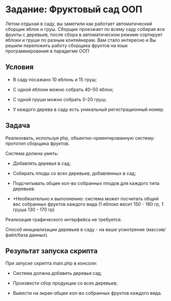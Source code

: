 # Задание: Фруктовый сад ООП

Летом отдыхая в саду, вы заметили как работает автоматический сборщик яблок и груш. Сборщик проезжает по всему саду собирая все фрукты с деревьев, после сбора в автоматическом режиме сортирует яблоки и груши по разным контейнерам. Вам стало интересно и Вы решили переложить работу сборщика фруктов на язык программирования в парадигме ООП 

## Условия

-   В саду посажано 10 яблонь и 15 груш;
    
-   С одной яблони можно собрать 40-50 яблок;
    
-   С одной груши можно собрать 0-20 груш;
    
-   У каждого дерева в саду есть уникальный регистрационный номер.
    

## Задача

Реализовать, используя php, объектно-ориентированную систему: прототип сборщика фруктов. 

Система должна уметь:

-   Добавлять деревья в сад;
    
-   Собирать плоды со всех деревьев, добавленных в сад;
    
-   Подсчитывать общее кол-во собранных плодов для каждого типа деревьев.
    
-   *Необязательно к выполнению: система может посчитать общий вес собранных фруктов каждого вида (1 яблоко весит 150 - 180 гр, 1 груша 130 - 170 гр)
    

Реализация графического интерфейса не требуется.  

Способ инициализации деревьев в саду - на ваше усмотрение (массив/файл/база данных).

## Результат запуска скрипта

При запуске скрипта main.php в консоли:

-   Система должна добавить деревья сад;
    
-   Произвести сбор продукции со всех деревьев;
    
-   Вывести на экран общее кол-во собранных фруктов каждого вида.
